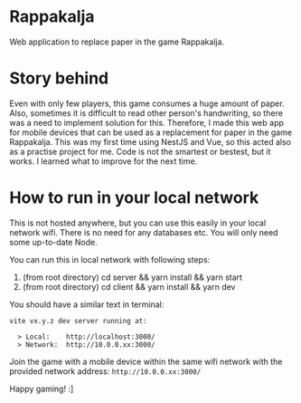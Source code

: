 # Rappakalja
Web application to replace paper in the game Rappakalja. 

# Story behind
Even with only few players, this game consumes a huge amount of paper. 
Also, sometimes it is difficult to read other person's handwriting, so there was a need to implement solution for this. 
Therefore, I made this web app for mobile devices that can be used as a replacement for paper in the game Rappakalja.
This was my first time using NestJS and Vue, so this acted also as a practise project for me.
Code is not the smartest or bestest, but it works. I learned what to improve for the next time.

# How to run in your local network
This is not hosted anywhere, but you can use this easily in your local network wifi. There is no need for any databases etc. You will only need some up-to-date Node.

You can run this in local network with following steps:
1. (from root directory) cd server && yarn install && yarn start
2. (from root directory) cd client && yarn install && yarn dev

You should have a similar text in terminal:

```
vite vx.y.z dev server running at:

  > Local:    http://localhost:3000/
  > Network:  http://10.0.0.xx:3000/
```

Join the game with a mobile device within the same wifi network with the provided network address: `http://10.0.0.xx:3000/`

Happy gaming! :]
